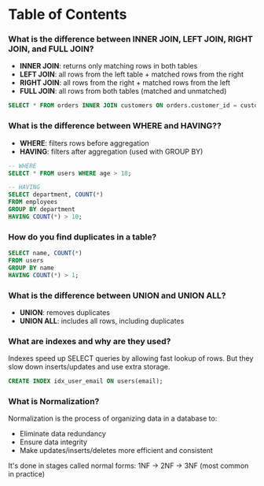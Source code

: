 # Table of Contents

### What is the difference between INNER JOIN, LEFT JOIN, RIGHT JOIN, and FULL JOIN? <a name="join"></a>

- **INNER JOIN**: returns only matching rows in both tables
- **LEFT JOIN**: all rows from the left table + matched rows from the right
- **RIGHT JOIN**: all rows from the right + matched rows from the left
- **FULL JOIN**: all rows from both tables (matched and unmatched)

```sql
SELECT * FROM orders INNER JOIN customers ON orders.customer_id = customers.id;
```

### What is the difference between WHERE and HAVING?? <a name="where_having"></a>

- **WHERE**: filters rows before aggregation
- **HAVING**: filters after aggregation (used with GROUP BY)

```sql
-- WHERE
SELECT * FROM users WHERE age > 18;

-- HAVING
SELECT department, COUNT(*) 
FROM employees 
GROUP BY department 
HAVING COUNT(*) > 10;
```
### How do you find duplicates in a table? <a name="duplicates"></a>

```sql
SELECT name, COUNT(*) 
FROM users 
GROUP BY name 
HAVING COUNT(*) > 1;
```

### What is the difference between UNION and UNION ALL? <a name="union_vs_union_all"></a>

- **UNION**: removes duplicates
- **UNION ALL**: includes all rows, including duplicates

### What are indexes and why are they used? <a name="index"></a>

Indexes speed up SELECT queries by allowing fast lookup of rows. But they slow down inserts/updates and use extra storage.

```sql
CREATE INDEX idx_user_email ON users(email);
```

### What is Normalization? <a name="normalization"></a>

Normalization is the process of organizing data in a database to:
- Eliminate data redundancy
- Ensure data integrity
- Make updates/inserts/deletes more efficient and consistent

It's done in stages called normal forms: 1NF → 2NF → 3NF (most common in practice)